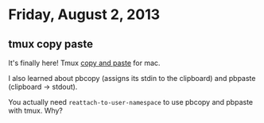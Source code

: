 # Friday, August 2, 2013

## tmux copy paste

It's finally here! Tmux [copy and paste](http://robots.thoughtbot.com/post/55885045171/tmux-copy-paste-on-os-x-a-better-future) for mac.

I also learned about pbcopy (assigns its stdin to the clipboard) and pbpaste
(clipboard -> stdout).

You actually need `reattach-to-user-namespace` to use pbcopy and pbpaste with tmux. Why?
